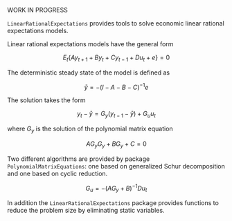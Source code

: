 WORK IN PROGRESS

``LinearRationalExpectations`` provides tools to solve economic linear
rational expectations models.

Linear rational expectations models have the general form

$$E_t \{ A y_{t+1} + B y_t + C y_{t-1} + D u_t + e\} = 0$$

The deterministic steady state of the model is defined as

$$\bar y = -(I - A - B - C)^{-1}e$$

The solution takes the form

$$y_t - \bar y= G_y (y_{t-1} - \bar y) + G_u u_t$$

where $G_y$  is the solution of the polynomial matrix equation

$$A G_y G_y + B G_y + C = 0$$

Two different algorithms are provided by package
``PolynomialMatrixEquations``:
one based on generalized Schur decomposition and one based on cyclic
reduction.

$$G_u = -(A G_y + B)^{-1}Du_t$$

In addition the ``LinearRationalExpectations`` package provides
functions to reduce the problem size by eliminating static variables.
